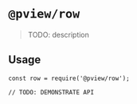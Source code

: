 # `@pview/row`

> TODO: description

## Usage

```
const row = require('@pview/row');

// TODO: DEMONSTRATE API
```
